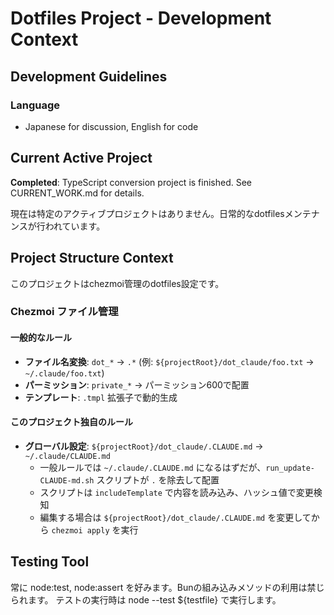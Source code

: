 # Dotfiles Project - Development Context

## Development Guidelines

### Language
- Japanese for discussion, English for code

## Current Active Project
**Completed**: TypeScript conversion project is finished. See CURRENT_WORK.md for details.

現在は特定のアクティブプロジェクトはありません。日常的なdotfilesメンテナンスが行われています。

## Project Structure Context
このプロジェクトはchezmoi管理のdotfiles設定です。

### Chezmoi ファイル管理

#### 一般的なルール
- **ファイル名変換**: `dot_*` → `.*` (例: `${projectRoot}/dot_claude/foo.txt` → `~/.claude/foo.txt`)
- **パーミッション**: `private_*` → パーミッション600で配置
- **テンプレート**: `.tmpl` 拡張子で動的生成

#### このプロジェクト独自のルール
- **グローバル設定**: `${projectRoot}/dot_claude/.CLAUDE.md` → `~/.claude/CLAUDE.md`
  - 一般ルールでは `~/.claude/.CLAUDE.md` になるはずだが、`run_update-CLAUDE-md.sh` スクリプトが `.` を除去して配置
  - スクリプトは `includeTemplate` で内容を読み込み、ハッシュ値で変更検知
  - 編集する場合は `${projectRoot}/dot_claude/.CLAUDE.md` を変更してから `chezmoi apply` を実行

## Testing Tool
常に node:test, node:assert を好みます。Bunの組み込みメソッドの利用は禁じられます。
テストの実行時は node --test ${testfile} で実行します。

